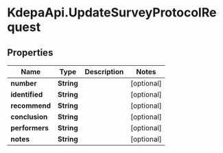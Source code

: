 # KdepaApi.UpdateSurveyProtocolRequest

## Properties

Name | Type | Description | Notes
------------ | ------------- | ------------- | -------------
**number** | **String** |  | [optional] 
**identified** | **String** |  | [optional] 
**recommend** | **String** |  | [optional] 
**conclusion** | **String** |  | [optional] 
**performers** | **String** |  | [optional] 
**notes** | **String** |  | [optional] 


